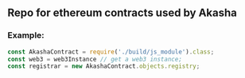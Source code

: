 ## Repo for ethereum contracts used by Akasha

### Example:
```javascript
const AkashaContract = require('./build/js_module').class;
const web3 = web3Instance // get a web3 instance;
const registrar = new AkashaContract.objects.registry;
```
